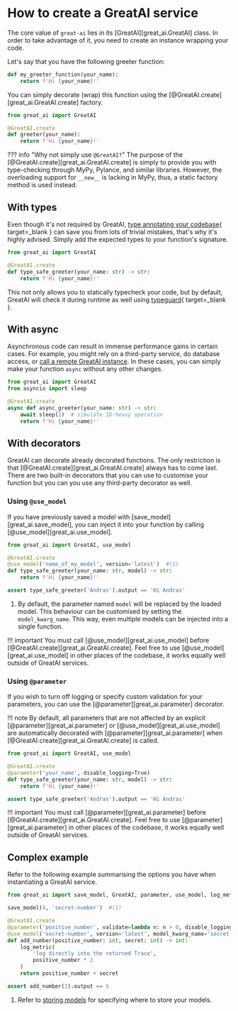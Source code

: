 # How to create a GreatAI service

The core value of `great-ai` lies in its [GreatAI][great_ai.GreatAI] class. In order to take advantage of it, you need to create an instance wrapping your code.

Let's say that you have the following greeter function:

```python title="greeter.py"
def my_greeter_function(your_name):
    return f'Hi {your_name}!'
```

You can simply decorate (wrap) this function using the [@GreatAI.create][great_ai.GreatAI.create] factory.

```python title="greeter.py"
from great_ai import GreatAI

@GreatAI.create
def greeter(your_name):
    return f'Hi {your_name}!'
```

??? info "Why not simply use `@GreatAI?`"
    The purpose of the [@GreatAI.create][great_ai.GreatAI.create] is simply to provide you with type-checking through MyPy, Pylance, and similar libraries. However, the overloading support for `__new__` is lacking in MyPy, thus, a static factory method is used instead.

## With types

Even though it's not required by GreatAI, [type annotating your codebase](https://realpython.com/python-type-checking/){ target=_blank } can save you from lots of trivial mistakes, that's why it's highly advised. Simply add the expected types to your function's signature.

```python title="type_safe_greeter.py"
from great_ai import GreatAI

@GreatAI.create
def type_safe_greeter(your_name: str) -> str:
    return f'Hi {your_name}!'
```

This not only allows you to statically typecheck your code, but by default, GreatAI will check it during runtime as well using [typeguard](https://github.com/agronholm/typeguard){ target=_blank }.

## With async

Asynchronous code can result in immense performance gains in certain cases. For example, you might rely on a third-party service, do database access, or [call a remote GreatAI instance](/how-to-guides/call-remote). In these cases, you can simply make your function `async` without any other changes.

```python title="async_greeter.py"
from great_ai import GreatAI
from asyncio import sleep

@GreatAI.create
async def async_greeter(your_name: str) -> str:
    await sleep(2)  # simulate IO-heavy operation
    return f'Hi {your_name}!'
```

## With decorators

GreatAI can decorate already decorated functions. The only restriction is that [@GreatAI.create][great_ai.GreatAI.create]  always has to come last. There are two built-in decorators that you can use to customise your function but you can you use any third-party decorator as well.

### Using `@use_model`

If you have previously saved a model with [save_model][great_ai.save_model], you can inject it into your function by calling [@use_model][great_ai.use_model].

```python title="greeter_with_model.py"
from great_ai import GreatAI, use_model

@GreatAI.create
@use_model('name_of_my_model', version='latest')  #(1)
def type_safe_greeter(your_name: str, model) -> str:
    return f'Hi {your_name}!'

assert type_safe_greeter('Andras').output == 'Hi Andras'
```

1.  By default, the parameter named `model` will be replaced by the loaded model. This behaviour can be customised by setting the `model_kwarg_name`. This way, even multiple models can be injected into a single function.

!!! important
    You must call [@use_model][great_ai.use_model] before [@GreatAI.create][great_ai.GreatAI.create]. Feel free to use [@use_model][great_ai.use_model] in other places of the codebase, it works equally well outside of GreatAI services. 

### Using `@parameter`

If you wish to turn off logging or specify custom validation for your parameters, you can use the [@parameter][great_ai.parameter] decorator.

!!! note
    By default, all parameters that are not affected by an explicit [@parameter][great_ai.parameter] or [@use_model][great_ai.use_model] are automatically decorated with [@parameter][great_ai.parameter] when [@GreatAI.create][great_ai.GreatAI.create] is called.

```python title="greeter_with_validation.py"
from great_ai import GreatAI, use_model

@GreatAI.create
@parameter('your_name', disable_logging=True)
def type_safe_greeter(your_name: str, model) -> str:
    return f'Hi {your_name}!'

assert type_safe_greeter('Andras').output == 'Hi Andras'
```

!!! important
    You must call [@parameter][great_ai.parameter] before [@GreatAI.create][great_ai.GreatAI.create]. Feel free to use [@parameter][great_ai.parameter] in other places of the codebase, it works equally well outside of GreatAI services. 

## Complex example

Refer to the following example summarising the options you have when instantiating a GreatAI service.

```python title="complex.py"
from great_ai import save_model, GreatAI, parameter, use_model, log_metric

save_model(4, 'secret-number')  #(1)

@GreatAI.create
@parameter('positive_number', validate=lambda n: n > 0, disable_logging=True)
@use_model('secret-number', version='latest', model_kwarg_name='secret')
def add_number(positive_number: int, secret: int) -> int:
    log_metric(
        'log directly into the returned Trace', 
        positive_number * 2
    )
    return positive_number + secret

assert add_number(1).output == 5
```

1.  Refer to [storing models](/how-to-guides/store-models) for specifying where to store your models. 
